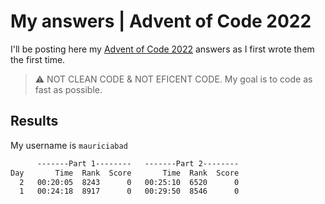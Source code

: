# My answers | Advent of Code 2022

I'll be posting here my [Advent of Code 2022](https://adventofcode.com/2022) answers as I first wrote them the first time.

> :warning: NOT CLEAN CODE & NOT EFICENT CODE. My goal is to code as fast as possible.

## Results

My username is `mauriciabad`

```txt
      -------Part 1--------   -------Part 2--------
Day       Time  Rank  Score       Time  Rank  Score
  2   00:20:05  8243      0   00:25:10  6520      0
  1   00:24:18  8917      0   00:29:50  8546      0
```
